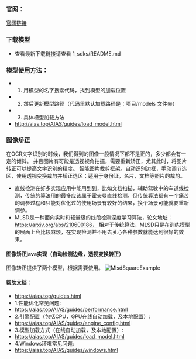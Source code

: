 ### 官网：
[官网链接](https://www.aias.top/)

### 下载模型
- 查看最新下载链接请查看 1_sdks/README.md

### 模型使用方法：
- 1. 用模型的名字搜索代码，找到模型的加载位置
- 2. 然后更新模型路径（代码里默认加载路径是：项目/models 文件夹）
- 3. 具体模型加载方法
- http://aias.top/AIAS/guides/load_model.html


### 图像矫正
在OCR文字识别的时候，我们得到的图像一般情况下都不是正的，多少都会有一定的倾斜。 并且图片有可能是透视视角拍摄，需要重新矫正，尤其此时，将图片转正可以提高文字识别的精度。
智能图片裁剪框架。自动识别边框，手动调节选区，使用透视变换裁剪并矫正选区；适用于身份证，名片，文档等照片的裁剪。
- 直线检测在好多实现应用中能用到到，比如文档扫描，辅助驾驶中的车道线检测，传统的算法用的最多应该属于霍夫曼直线检测，但传统算法都有一个痛苦的调参过程和只能对优化过的使用场景有较好的结果，换个场景可能就要重新调参。
- MLSD是一种面向实时和轻量级的线段检测深度学习算法，论文地址：https://arxiv.org/abs/210600186，
相对于传统算法，MLSD只是在训练模型的层面上会比较麻烦，在实现检测并不用去关心各种参数就能达到很好的效果。


#### 图像矫正java实现（自动检测边缘，透视变换转正）
图像转正提供了两个模型，根据需要使用。
![MlsdSquareExample](https://aias-home.oss-cn-beijing.aliyuncs.com/AIAS/OCR/images/MlsdSquareExample.jpeg)



#### 帮助文档：
- https://aias.top/guides.html
- 1.性能优化常见问题:
- https://aias.top/AIAS/guides/performance.html
- 2.引擎配置（包括CPU，GPU在线自动加载，及本地配置）:
- https://aias.top/AIAS/guides/engine_config.html
- 3.模型加载方式（在线自动加载，及本地配置）:
- https://aias.top/AIAS/guides/load_model.html
- 4.Windows环境常见问题:
- https://aias.top/AIAS/guides/windows.html